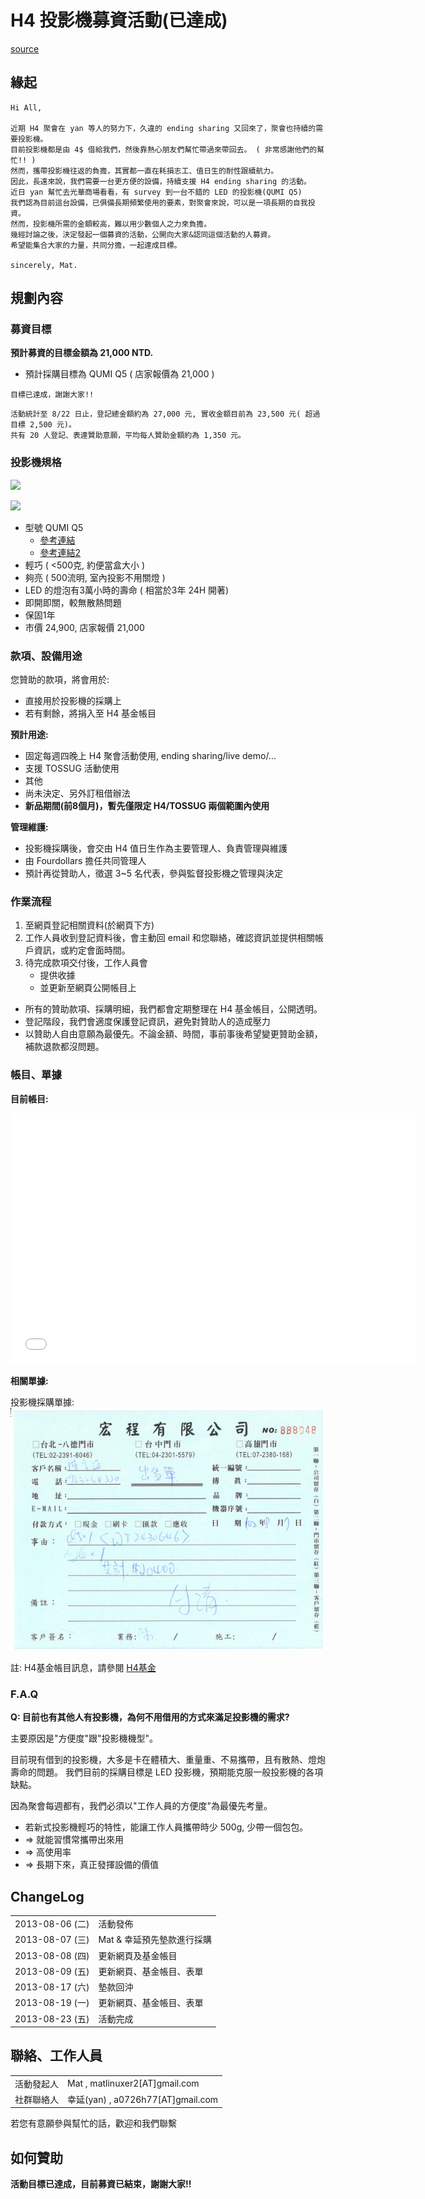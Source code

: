 # H4 投影機募資活動(已達成)

[source](http://hackingthursday.wikidot.com/h4projector)

## 緣起

```
Hi All,

近期 H4 聚會在 yan 等人的努力下，久違的 ending sharing 又回來了，聚會也持續的需要投影機。
目前投影機都是由 4$ 借給我們，然後靠熱心朋友們幫忙帶過來帶回去。 ( 非常感謝他們的幫忙!! )
然而，攜帶投影機往返的負擔，其實都一直在耗損志工、值日生的耐性跟續航力。
因此，長遠來說，我們需要一台更方便的設備，持續支援 H4 ending sharing 的活動。
近日 yan 幫忙去光華商場看看，有 survey 到一台不錯的 LED 的投影機(QUMI Q5)
我們認為目前這台設備，已俱備長期頻繁使用的要素，對聚會來說，可以是一項長期的自我投資。
然而，投影機所需的金額較高，難以用少數個人之力來負擔。
幾經討論之後，決定發起一個募資的活動，公開向大家&認同這個活動的人募資。
希望能集合大家的力量，共同分擔，一起達成目標。

sincerely, Mat.
```

## 規劃內容



### 募資目標

**預計募資的目標金額為 21,000 NTD.**

* 預計採購目標為 QUMI Q5 ( 店家報價為 21,000 )

```
目標已達成，謝謝大家!!
```

```
活動統計至 8/22 日止，登記總金額約為 27,000 元, 實收金額目前為 23,500 元( 超過目標 2,500 元)。
共有 20 人登記、表達贊助意願，平均每人贊助金額約為 1,350 元。
```

### 投影機規格

![](https://img0.pconline.com.cn/pconline/1212/02/3085743_qumi-SHOU.jpg)

![](https://2f.zol-img.com.cn/product/97_800x600/471/ce8uMPel4Yn3U.jpg)

- 型號 QUMI Q5
  - [參考連結](https://shopping.pchome.com.tw/?mod=item&func=exhibit&IT_NO=DPAE0N-A66801575)
  - [參考連結2](https://3c.u-car.com.tw/3cdetail.asp?articleid=1902)
- 輕巧 ( <500克, 約便當盒大小 )
- 夠亮 ( 500流明, 室內投影不用關燈 )
- LED 的燈泡有3萬小時的壽命 ( 相當於3年 24H 開著)
- 即開即關，較無散熱問題
- 保固1年
- 市價 24,900, 店家報價 21,000

### 款項、設備用途

您贊助的款項，將會用於:
* 直接用於投影機的採購上
* 若有剩餘，將捐入至 H4 基金帳目

**預計用途:**
* 固定每週四晚上 H4 聚會活動使用, ending sharing/live demo/...
* 支援 TOSSUG 活動使用
* 其他
 * 尚未決定、另外訂租借辦法
 * **新品期間(前8個月)，暫先僅限定 H4/TOSSUG 兩個範圍內使用**

**管理維護:**
* 投影機採購後，會交由 H4 值日生作為主要管理人、負責管理與維護
* 由 Fourdollars 擔任共同管理人
* 預計再從贊助人，徵選 3~5 名代表，參與監督投影機之管理與決定

### 作業流程

1. 至網頁登記相關資料(於網頁下方)
2. 工作人員收到登記資料後，會主動回 email 和您聯絡，確認資訊並提供相關帳戶資訊，或約定會面時間。
3. 待完成款項交付後，工作人員會
    - 提供收據
    - 並更新至網頁公開帳目上

* 所有的贊助款項、採購明細，我們都會定期整理在 H4 基金帳目，公開透明。
* 登記階段，我們會適度保護登記資訊，避免對贊助人的造成壓力
* 以贊助人自由意願為最優先。不論金額、時間，事前事後希望變更贊助金額，補款退款都沒問題。

### 帳目、單據

**目前帳目:**

<iframe width='650' height='400' frameborder='0' src='<https://docs.google.com/spreadsheet/pub?key=0AiJfcAhLrSTMdDh3MGFMdGRkU0NLT3YxTmdYdHdLWGc&single=true&gid=4&output=html&widget=true'>  ></iframe>

**相關單據:**

投影機採購單據: ![](./files/img01.png)

註: H4基金帳目訊息，請參閱 [H4基金](/funding)

### F.A.Q

**Q: 目前也有其他人有投影機，為何不用借用的方式來滿足投影機的需求?**


主要原因是"方便度"跟"投影機機型"。

目前現有借到的投影機，大多是卡在體積大、重量重、不易攜帶，且有散熱、燈炮壽命的問題。
我們目前的採購目標是 LED 投影機，預期能克服一般投影機的各項缺點。

因為聚會每週都有，我們必須以"工作人員的方便度"為最優先考量。
- 若新式投影機輕巧的特性，能讓工作人員攜帶時少 500g, 少帶一個包包。
- => 就能習慣常攜帶出來用
- => 高使用率
- => 長期下來，真正發揮設備的價值



## ChangeLog


|                 |                            |
| --------------- | -------------------------- |
| 2013-08-06 (二) | 活動發佈                   |
| 2013-08-07 (三) | Mat & 幸延預先墊款進行採購 |
| 2013-08-08 (四) | 更新網頁及基金帳目         |
| 2013-08-09 (五) | 更新網頁、基金帳目、表單   |
| 2013-08-17 (六) | 墊款回沖                   |
| 2013-08-19 (一) | 更新網頁、基金帳目、表單   |
| 2013-08-23 (五) | 活動完成                   |

## 聯絡、工作人員


|            |                                   |
| ---------- | --------------------------------- |
| 活動發起人 | Mat , matlinuxer2[AT]gmail.com    |
| 社群聯絡人 | 幸延(yan) , a0726h77[AT]gmail.com |

若您有意願參與幫忙的話，歡迎和我們聯繫

## 如何贊助


**活動目標已達成，目前募資已結束，謝謝大家!!**